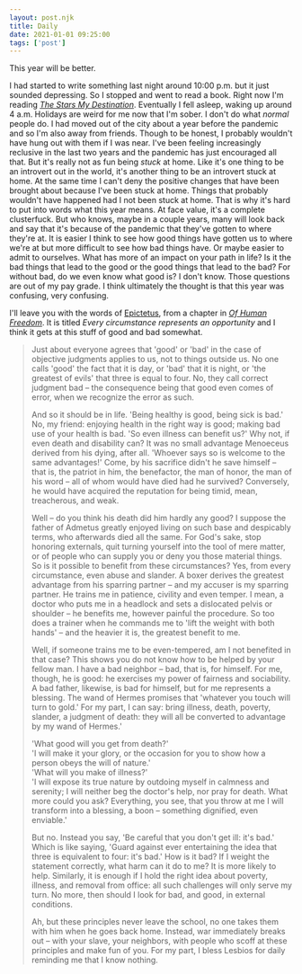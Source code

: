 ```yaml
---
layout: post.njk
title: Daily
date: 2021-01-01 09:25:00
tags: ['post']
---
```

<!-- Excerpt Start -->
This year will be better.
<!-- Excerpt End -->

I had started to write something last night around 10:00 p.m. but it just sounded depressing. So I stopped and went to read a book. Right now I'm reading [*The Stars My Destination*](https://en.wikipedia.org/wiki/The_Stars_My_Destination). Eventually I fell asleep, waking up around 4 a.m. Holidays are weird for me now that I'm sober. I don't do what *normal* people do. I had moved out of the city about a year before the pandemic and so I'm also away from friends. Though to be honest, I probably wouldn't have hung out with them if I was near. I've been feeling increasingly reclusive in the last two years and the pandemic has just encouraged all that. But it's really not as fun being *stuck* at home. Like it's one thing to be an introvert out in the world, it's another thing to be an introvert stuck at home. At the same time I can't deny the positive changes that have been brought about because I've been stuck at home. Things that probably wouldn't have happened had I not been stuck at home. That is why it's hard to put into words what this year means. At face value, it's a complete clusterfuck. But who knows, maybe in a couple years, many will look back and say that it's because of the pandemic that they've gotten to where they're at. It is easier I think to see how good things have gotten us to where we're at but more difficult to see how bad things have. Or maybe easier to admit to ourselves. What has more of an impact on your path in life? Is it the bad things that lead to the good or the good things that lead to the bad? For without bad, do we even know what good is? I don't know. Those questions are out of my pay grade. I think ultimately the thought is that this year was confusing, very confusing.

I'll leave you with the words of [Epictetus](https://en.wikipedia.org/wiki/Epictetus), from a chapter in [*Of Human Freedom*](https://www.amazon.com/Human-Freedom-Penguin-Great-Ideas-ebook/dp/B003ZUXX60). It is titled *Every circumstance represents an opportunity* and I think it gets at this stuff of good and bad somewhat.

> Just about everyone agrees that 'good' or 'bad' in the case of objective judgments applies to us, not to things outside us. No one calls 'good' the fact that it is day, or 'bad' that it is night, or 'the greatest of evils' that three is equal to four. No, they call correct judgment bad –⁠ the consequence being that good even comes of error, when we recognize the error as such.
>
> And so it should be in life. 'Being healthy is good, being sick is bad.' No, my friend: enjoying health in the right way is good; making bad use of your health is bad. 'So even illness can benefit us?' Why not, if even death and disability can? It was no small advantage Menoeceus derived from his dying, after all. 'Whoever says so is welcome to the same advantages!' Come, by his sacrifice didn't he save himself –⁠ that is, the patriot in him, the benefactor, the man of honor, the man of his word –⁠ all of whom would have died had he survived? Conversely, he would have acquired the reputation for being timid, mean, treacherous, and weak.
>
> Well –⁠ do you think his death did him hardly any good? I suppose the father of Admetus greatly enjoyed living on such base and despicably terms, who afterwards died all the same. For God's sake, stop honoring externals, quit turning yourself into the tool of mere matter, or of people who can supply you or deny you those material things. So is it possible to benefit from these circumstances? Yes, from every circumstance, even abuse and slander. A boxer derives the greatest advantage from his sparring partner –⁠ and my accuser is my sparring partner. He trains me in patience, civility and even temper. I mean, a doctor who puts me in a headlock and sets a dislocated pelvis or shoulder –⁠ he benefits me, however painful the procedure. So too does a trainer when he commands me to 'lift the weight with both hands' –⁠ and the heavier it is, the greatest benefit to me.
>
> Well, if someone trains me to be even-tempered, am I not benefited in that case? This shows you do not know how to be helped by your fellow man. I have a bad neighbor –⁠ bad, that is, for himself. For me, though, he is good: he exercises my power of fairness and sociability. A bad father, likewise, is bad for himself, but for me represents a blessing. The wand of Hermes promises that 'whatever you touch will turn to gold.' For my part, I can say: bring illness, death, poverty, slander, a judgment of death: they will all be converted to advantage by my wand of Hermes.'
>
> 'What good will you get from death?'  
> 'I will make it your glory, or the occasion for you to show how a person obeys the will of nature.'  
> 'What will you make of illness?'  
> 'I will expose its true nature by outdoing myself in calmness and serenity; I will neither beg the doctor's help, nor pray for death. What more could you ask? Everything, you see, that you throw at me I will transform into a blessing, a boon –⁠ something dignified, even enviable.'  
>
> But no. Instead you say, 'Be careful that you don't get ill: it's bad.' Which is like saying, 'Guard against ever entertaining the idea that three is equivalent to four: it's bad.' How is it bad? If I weight the statement correctly, what harm can it do to me? It is more likely to help. Similarly, it is enough if I hold the right idea about poverty, illness, and removal from office: all such challenges will only serve my turn. No more, then should I look for bad, and good, in external conditions.
>
> Ah, but these principles never leave the school, no one takes them with him when he goes back home. Instead, war immediately breaks out –⁠ with your slave, your neighbors, with people who scoff at these principles and make fun of you. For my part, I bless Lesbios for daily reminding me that I know nothing. 

